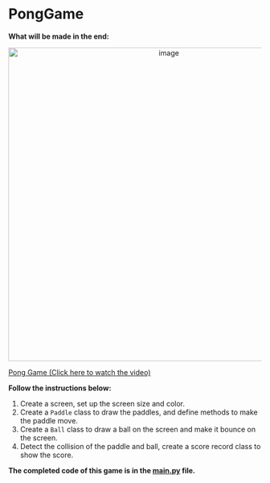 # PongGame

**What will be made in the end:**

<div align=center>
<img width="623" alt="image" src="https://github.com/ShiyuFan0820/PongGame/assets/149340606/eff7a388-3857-4412-9d9a-505340592db9">
</div>

[Pong Game (Click here to watch the video)](https://youtu.be/yaeX8JCdFxE)

**Follow the instructions below:**
1. Create a screen, set up the screen size and color.
2. Create a `Paddle` class to draw the paddles, and define methods to make the paddle move.
3. Create a `Ball` class to draw a ball on the screen and make it bounce on the screen.
4. Detect the collision of the paddle and ball, create a score record class to show the score.

**The completed code of this game is in the [main.py](https://github.com/ShiyuFan0820/PongGame/blob/main/main.py) file.**
